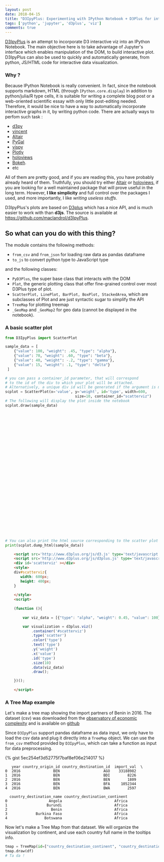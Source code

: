 ```yaml
---
layout: post
date: 2018-04-15
title: "D3IpyPlus: Experimenting with IPython Notebook + D3Plus for interactive viz"
tags: ['python', 'jupyter', 'd3plus', 'viz']
comments: true
---
```


[D3IpyPlus](https://github.com/maclandrol/d3IpyPlus) is an attempt to incorporate D3 interactive viz into an IPython Notebook. The main objective here is to take advantage of Jupyter's interface which enables manipulation of the DOM, to build interactive plot. D3IpyPlus can also be used to quickly and automatically generate, from python, JS/HTML code for interactive data visualization.

<!--more-->


### Why ?

Because IPython Notebook is really convenient. In fact, since the notebook supports markdown, HTML (through ```IPython.core.display```) in addition to python/julia/R type cells, it is suitable for writing a complete blog post or a web-oriented scientific essay with only little post-editing needed. Therefore, it would be nice to have a way to automatically incorporate interactive graphs in it, by writing python code. There are actually ways to perfom such task :

- [d3py](https://github.com/mikedewar/d3py)
- [vincent](https://github.com/wrobstory/vincent/)
- [Altair](https://github.com/altair-viz/altair_notebooks)
- [PyGal](http://pygal.org/en/stable/)
- [vispy](https://github.com/vispy/vispy)
- [Plotly](https://plot.ly/python/ipython-notebook-tutorial/)
- [holoviews](https://holoviews.org)
- [Bokeh](https://bokeh.pydata.org/en/latest/). 
- etc

All of them are pretty good, and if you are reading this, you have probably already heard of them. Truthfully, you should try either [Altair](https://github.com/altair-viz/altair_notebooks) or [holoviews](https://holoviews.org), if you are looking for a well maintained package that will prove useful in the long term. However, **I like simplicity** and full control over the packages I used, and more importantly, I like _writing useless stuffs_. 

D3IpyPlus's plots are based on [D3plus](https://d3plus.org) which has a nice API, and is much easier to work with than __d3js__. The source is available at https://github.com/maclandrol/d3IpyPlus.


## So what can you do with this thing?

The module contains the following methods:

- `from_csv` and `from_json` for loading raw data as pandas dataframe
- `to_js` to convert python type to JavaScript type

and the following classes:

- `PyD3Plus`, the super base class that interacts with the DOM
- `Plot`, the generic plotting class that offer fine-grained control over most D3Plus type of plot.
- `ScatterPlot, LinePlot, BarPlot, BoxPlot, StackedArea`, which are subclasses of Plot and are just syntactic sugar to simplify the API
- `TreeMap` for plotting treemap
- `_GeoMap` and `_GeoMap2` for geo data (cannot be displayed in the notebook).


### A basic scatter plot

```python
from D3IpyPlus import ScatterPlot

sample_data = [
    {"value": 100, "weight": .45, "type": "alpha"},
    {"value": 70, "weight": .60, "type": "beta"},
    {"value": 40, "weight": -.2, "type": "gamma"},
    {"value": 15, "weight": .1, "type": "delta"}
 ]

# you can pass a container_id parameter, that will correspond 
# to the id of the div to which your plot will be attached.
# Alternatively, a unique div id will be generated if the argument is missing.
scplot = ScatterPlot(x='value', y='weight', id='type', width=600, 
                                size=10, container_id="scatterviz")
# The following will display the plot inside the notebook
scplot.draw(sample_data)

```
<div id='scatterviz' style='height:400px;width:600px'></div>

```python
# You can also print the html source corresponding to the scatter plot above
print(scplot.dump_html(sample_data))

```
```html
    <script src='http://www.d3plus.org/js/d3.js' type='text/javascript'></script>
    <script src='http://www.d3plus.org/js/d3plus.js' type='text/javascript'></script>
    <div id='scatterviz' ></div>
    <style>
    div#scatterviz{
       width: 600px;
       height: 400px;
    }
        
    </style>
    <script>
        
    (function (){
        
        var viz_data = [{"type": "alpha", "weight": 0.45, "value": 100}, {"type": "beta", "weight": 0.6, "value": 70}, {"type": "gamma", "weight": -0.2, "value": 40}, {"type": "delta", "weight": 0.1, "value": 15}];

        var visualization = d3plus.viz()
            .container('#scatterviz')
            .type('scatter')
            .color('type')
            .text('type')
            .y('weight')
            .x('value')
            .id('type')
            .size(10)
            .data(viz_data)
            .draw();

    })();
    
    </script>
```


### A Tree Map example 
Let's make a tree map showing the import partners of Benin in 2016. The dataset (csv) was downloaded from the [observatory of economic complexity](atlas.media.mit.edu/fr/profile/country/ben/) and is available on [github](https://github.com/maclandrol/d3IpyPlus/blob/master/example/en_profile_country_ben_import_des.csv)

Since `D3IpyPlus` support pandas dataframe as data input, we only have to load the csv data and plug it directly into a `TreeMap` object. We can use the `from_csv` method provided by `D3IpyPlus`, which can take a function as input for data preprocessing.    
      
{% gist 5ec254ef3d52775f7baf8ef06e214017 %}

       year country_origin_id country_destination_id  import_val  \
    0  2016               BEN                    AGO    33188982   
    1  2016               BEN                    BDI        8226   
    2  2016               BEN                    BEN        1809   
    3  2016               BEN                    BFA     1052344   
    4  2016               BEN                    BWA        2597   
    
      country_destination_name country_destination_continent  
    0                   Angola                        Africa  
    1                  Burundi                        Africa  
    2                    Benin                        Africa  
    3             Burkina Faso                        Africa  
    4                 Botswana                        Africa  


  
Now let's make a Tree Map from that dataset. We will organize the visualization by continent, and use each country full name in the tooltips info.


```python
tmap = TreeMap(id=["country_destination_continent", "country_destination_name"], value="import_val", color="import_val", legend=True, width=700)
tmap.draw(df)
# Ta da !
```



<div id='d3viz_9' style='height:400px;width:700px'></div>
<script src="//d3plus.org/js/d3.js"></script>
<script src="//d3plus.org/js/d3plus.js"></script>

<script type="text/javascript">
    
    
(function (){
    
    var viz_data = [{"type": "alpha", "weight": 0.45, "value": 100}, {"type": "beta", "weight": 0.6, "value": 70}, {"type": "gamma", "weight": -0.2, "value": 40}, {"type": "delta", "weight": 0.1, "value": 15}];

    var visualization = d3plus.viz()
        .container('#scatterviz')
        .type('scatter')
        .color('type')
.text('type')
.y('weight')
.x('value')
.id('type')
.size(10)
        .data(viz_data)
        .draw();

})();

</script>
<script type="text/javascript">

(function (){
        
    var viz_data = [{"year":2016,"country_origin_id":"BEN","country_destination_id":"AGO","import_val":33188982,"country_destination_name":"Angola","country_destination_continent":"Africa"},{"year":2016,"country_origin_id":"BEN","country_destination_id":"BDI","import_val":8226,"country_destination_name":"Burundi","country_destination_continent":"Africa"},{"year":2016,"country_origin_id":"BEN","country_destination_id":"BEN","import_val":1809,"country_destination_name":"Benin","country_destination_continent":"Africa"},{"year":2016,"country_origin_id":"BEN","country_destination_id":"BFA","import_val":1052344,"country_destination_name":"Burkina Faso","country_destination_continent":"Africa"},{"year":2016,"country_origin_id":"BEN","country_destination_id":"BWA","import_val":2597,"country_destination_name":"Botswana","country_destination_continent":"Africa"},{"year":2016,"country_origin_id":"BEN","country_destination_id":"CIV","import_val":24870313,"country_destination_name":"C\u00f4te d'Ivoire","country_destination_continent":"Africa"},{"year":2016,"country_origin_id":"BEN","country_destination_id":"CMR","import_val":5344266,"country_destination_name":"Cameroon","country_destination_continent":"Africa"},{"year":2016,"country_origin_id":"BEN","country_destination_id":"COD","import_val":370497,"country_destination_name":"Congo, The Democratic Republic of the","country_destination_continent":"Africa"},{"year":2016,"country_origin_id":"BEN","country_destination_id":"COG","import_val":2097686,"country_destination_name":"Congo","country_destination_continent":"Africa"},{"year":2016,"country_origin_id":"BEN","country_destination_id":"CPV","import_val":4546,"country_destination_name":"Cabo Verde","country_destination_continent":"Africa"},{"year":2016,"country_origin_id":"BEN","country_destination_id":"DJI","import_val":453169,"country_destination_name":"Djibouti","country_destination_continent":"Africa"},{"year":2016,"country_origin_id":"BEN","country_destination_id":"DZA","import_val":2159932,"country_destination_name":"Algeria","country_destination_continent":"Africa"},{"year":2016,"country_origin_id":"BEN","country_destination_id":"EGY","import_val":4018903,"country_destination_name":"Egypt","country_destination_continent":"Africa"},{"year":2016,"country_origin_id":"BEN","country_destination_id":"ETH","import_val":1591015,"country_destination_name":"Ethiopia","country_destination_continent":"Africa"},{"year":2016,"country_origin_id":"BEN","country_destination_id":"GAB","import_val":827910,"country_destination_name":"Gabon","country_destination_continent":"Africa"},{"year":2016,"country_origin_id":"BEN","country_destination_id":"GHA","import_val":19768830,"country_destination_name":"Ghana","country_destination_continent":"Africa"},{"year":2016,"country_origin_id":"BEN","country_destination_id":"GIN","import_val":1495860,"country_destination_name":"Guinea","country_destination_continent":"Africa"},{"year":2016,"country_origin_id":"BEN","country_destination_id":"GMB","import_val":17816,"country_destination_name":"Gambia","country_destination_continent":"Africa"},{"year":2016,"country_origin_id":"BEN","country_destination_id":"GNB","import_val":568853,"country_destination_name":"Guinea-Bissau","country_destination_continent":"Africa"},{"year":2016,"country_origin_id":"BEN","country_destination_id":"GNQ","import_val":11573747,"country_destination_name":"Equatorial Guinea","country_destination_continent":"Africa"},{"year":2016,"country_origin_id":"BEN","country_destination_id":"KEN","import_val":37761,"country_destination_name":"Kenya","country_destination_continent":"Africa"},{"year":2016,"country_origin_id":"BEN","country_destination_id":"LBR","import_val":51101,"country_destination_name":"Liberia","country_destination_continent":"Africa"},{"year":2016,"country_origin_id":"BEN","country_destination_id":"LBY","import_val":231011,"country_destination_name":"Libya","country_destination_continent":"Africa"},{"year":2016,"country_origin_id":"BEN","country_destination_id":"MAR","import_val":39989052,"country_destination_name":"Morocco","country_destination_continent":"Africa"},{"year":2016,"country_origin_id":"BEN","country_destination_id":"MDG","import_val":205794,"country_destination_name":"Madagascar","country_destination_continent":"Africa"},{"year":2016,"country_origin_id":"BEN","country_destination_id":"MLI","import_val":903848,"country_destination_name":"Mali","country_destination_continent":"Africa"},{"year":2016,"country_origin_id":"BEN","country_destination_id":"MRT","import_val":35917068,"country_destination_name":"Mauritania","country_destination_continent":"Africa"},{"year":2016,"country_origin_id":"BEN","country_destination_id":"MUS","import_val":21529,"country_destination_name":"Mauritius","country_destination_continent":"Africa"},{"year":2016,"country_origin_id":"BEN","country_destination_id":"NAM","import_val":9199707,"country_destination_name":"Namibia","country_destination_continent":"Africa"},{"year":2016,"country_origin_id":"BEN","country_destination_id":"NER","import_val":675567,"country_destination_name":"Niger","country_destination_continent":"Africa"},{"year":2016,"country_origin_id":"BEN","country_destination_id":"NGA","import_val":39018853,"country_destination_name":"Nigeria","country_destination_continent":"Africa"},{"year":2016,"country_origin_id":"BEN","country_destination_id":"RWA","import_val":138774,"country_destination_name":"Rwanda","country_destination_continent":"Africa"},{"year":2016,"country_origin_id":"BEN","country_destination_id":"SDN","import_val":1871,"country_destination_name":"Sudan","country_destination_continent":"Africa"},{"year":2016,"country_origin_id":"BEN","country_destination_id":"SEN","import_val":11386468,"country_destination_name":"Senegal","country_destination_continent":"Africa"},{"year":2016,"country_origin_id":"BEN","country_destination_id":"SLE","import_val":63944,"country_destination_name":"Sierra Leone","country_destination_continent":"Africa"},{"year":2016,"country_origin_id":"BEN","country_destination_id":"SOM","import_val":34,"country_destination_name":"Somalia","country_destination_continent":"Africa"},{"year":2016,"country_origin_id":"BEN","country_destination_id":"SWZ","import_val":184306,"country_destination_name":"Swaziland","country_destination_continent":"Africa"},{"year":2016,"country_origin_id":"BEN","country_destination_id":"SYC","import_val":73669,"country_destination_name":"Seychelles","country_destination_continent":"Africa"},{"year":2016,"country_origin_id":"BEN","country_destination_id":"TCD","import_val":11218,"country_destination_name":"Chad","country_destination_continent":"Africa"},{"year":2016,"country_origin_id":"BEN","country_destination_id":"TGO","import_val":191347145,"country_destination_name":"Togo","country_destination_continent":"Africa"},{"year":2016,"country_origin_id":"BEN","country_destination_id":"TUN","import_val":4440954,"country_destination_name":"Tunisia","country_destination_continent":"Africa"},{"year":2016,"country_origin_id":"BEN","country_destination_id":"TZA","import_val":80682,"country_destination_name":"Tanzania, United Republic of","country_destination_continent":"Africa"},{"year":2016,"country_origin_id":"BEN","country_destination_id":"UGA","import_val":168,"country_destination_name":"Uganda","country_destination_continent":"Africa"},{"year":2016,"country_origin_id":"BEN","country_destination_id":"ZAF","import_val":15665990,"country_destination_name":"South Africa","country_destination_continent":"Africa"},{"year":2016,"country_origin_id":"BEN","country_destination_id":"ZMB","import_val":2527,"country_destination_name":"Zambia","country_destination_continent":"Africa"},{"year":2016,"country_origin_id":"BEN","country_destination_id":"ZWE","import_val":1516,"country_destination_name":"Zimbabwe","country_destination_continent":"Africa"},{"year":2016,"country_origin_id":"BEN","country_destination_id":"AFG","import_val":32168,"country_destination_name":"Afghanistan","country_destination_continent":"Asia"},{"year":2016,"country_origin_id":"BEN","country_destination_id":"ARE","import_val":64634915,"country_destination_name":"United Arab Emirates","country_destination_continent":"Asia"},{"year":2016,"country_origin_id":"BEN","country_destination_id":"ARM","import_val":10876,"country_destination_name":"Armenia","country_destination_continent":"Asia"},{"year":2016,"country_origin_id":"BEN","country_destination_id":"BGD","import_val":76716,"country_destination_name":"Bangladesh","country_destination_continent":"Asia"},{"year":2016,"country_origin_id":"BEN","country_destination_id":"BHR","import_val":94757,"country_destination_name":"Bahrain","country_destination_continent":"Asia"},{"year":2016,"country_origin_id":"BEN","country_destination_id":"CHN","import_val":221437352,"country_destination_name":"China","country_destination_continent":"Asia"},{"year":2016,"country_origin_id":"BEN","country_destination_id":"CYP","import_val":46773,"country_destination_name":"Cyprus","country_destination_continent":"Asia"},{"year":2016,"country_origin_id":"BEN","country_destination_id":"GEO","import_val":35730,"country_destination_name":"Georgia","country_destination_continent":"Asia"},{"year":2016,"country_origin_id":"BEN","country_destination_id":"HKG","import_val":10009482,"country_destination_name":"Hong Kong","country_destination_continent":"Asia"},{"year":2016,"country_origin_id":"BEN","country_destination_id":"IDN","import_val":12214313,"country_destination_name":"Indonesia","country_destination_continent":"Asia"},{"year":2016,"country_origin_id":"BEN","country_destination_id":"IND","import_val":391720937,"country_destination_name":"India","country_destination_continent":"Asia"},{"year":2016,"country_origin_id":"BEN","country_destination_id":"IRN","import_val":1025421,"country_destination_name":"Iran, Islamic Republic of","country_destination_continent":"Asia"},{"year":2016,"country_origin_id":"BEN","country_destination_id":"ISR","import_val":67510,"country_destination_name":"Israel","country_destination_continent":"Asia"},{"year":2016,"country_origin_id":"BEN","country_destination_id":"JOR","import_val":23977,"country_destination_name":"Jordan","country_destination_continent":"Asia"},{"year":2016,"country_origin_id":"BEN","country_destination_id":"JPN","import_val":9778360,"country_destination_name":"Japan","country_destination_continent":"Asia"},{"year":2016,"country_origin_id":"BEN","country_destination_id":"KGZ","import_val":6244,"country_destination_name":"Kyrgyzstan","country_destination_continent":"Asia"},{"year":2016,"country_origin_id":"BEN","country_destination_id":"KOR","import_val":16819716,"country_destination_name":"Korea, Republic of","country_destination_continent":"Asia"},{"year":2016,"country_origin_id":"BEN","country_destination_id":"KWT","import_val":351037,"country_destination_name":"Kuwait","country_destination_continent":"Asia"},{"year":2016,"country_origin_id":"BEN","country_destination_id":"LBN","import_val":6161757,"country_destination_name":"Lebanon","country_destination_continent":"Asia"},{"year":2016,"country_origin_id":"BEN","country_destination_id":"LKA","import_val":464679,"country_destination_name":"Sri Lanka","country_destination_continent":"Asia"},{"year":2016,"country_origin_id":"BEN","country_destination_id":"MAC","import_val":111,"country_destination_name":"Macao","country_destination_continent":"Asia"},{"year":2016,"country_origin_id":"BEN","country_destination_id":"MYS","import_val":66479314,"country_destination_name":"Malaysia","country_destination_continent":"Asia"},{"year":2016,"country_origin_id":"BEN","country_destination_id":"NPL","import_val":2022,"country_destination_name":"Nepal","country_destination_continent":"Asia"},{"year":2016,"country_origin_id":"BEN","country_destination_id":"PAK","import_val":20374449,"country_destination_name":"Pakistan","country_destination_continent":"Asia"},{"year":2016,"country_origin_id":"BEN","country_destination_id":"PHL","import_val":10849,"country_destination_name":"Philippines","country_destination_continent":"Asia"},{"year":2016,"country_origin_id":"BEN","country_destination_id":"PRK","import_val":60186,"country_destination_name":"Korea, Democratic People's Republic of","country_destination_continent":"Asia"},{"year":2016,"country_origin_id":"BEN","country_destination_id":"QAT","import_val":157039,"country_destination_name":"Qatar","country_destination_continent":"Asia"},{"year":2016,"country_origin_id":"BEN","country_destination_id":"SAU","import_val":10651978,"country_destination_name":"Saudi Arabia","country_destination_continent":"Asia"},{"year":2016,"country_origin_id":"BEN","country_destination_id":"SGP","import_val":24982547,"country_destination_name":"Singapore","country_destination_continent":"Asia"},{"year":2016,"country_origin_id":"BEN","country_destination_id":"THA","import_val":326504544,"country_destination_name":"Thailand","country_destination_continent":"Asia"},{"year":2016,"country_origin_id":"BEN","country_destination_id":"TKM","import_val":1218,"country_destination_name":"Turkmenistan","country_destination_continent":"Asia"},{"year":2016,"country_origin_id":"BEN","country_destination_id":"TLS","import_val":4125,"country_destination_name":"Timor-Leste","country_destination_continent":"Unknown"},{"year":2016,"country_origin_id":"BEN","country_destination_id":"TUR","import_val":33868901,"country_destination_name":"Turkey","country_destination_continent":"Asia"},{"year":2016,"country_origin_id":"BEN","country_destination_id":"VNM","import_val":2966820,"country_destination_name":"Viet Nam","country_destination_continent":"Asia"},{"year":2016,"country_origin_id":"BEN","country_destination_id":"YEM","import_val":50544,"country_destination_name":"Yemen","country_destination_continent":"Asia"},{"year":2016,"country_origin_id":"BEN","country_destination_id":"ALB","import_val":88188,"country_destination_name":"Albania","country_destination_continent":"Europe"},{"year":2016,"country_origin_id":"BEN","country_destination_id":"AND","import_val":8563,"country_destination_name":"Andorra","country_destination_continent":"Europe"},{"year":2016,"country_origin_id":"BEN","country_destination_id":"AUT","import_val":468379,"country_destination_name":"Austria","country_destination_continent":"Europe"},{"year":2016,"country_origin_id":"BEN","country_destination_id":"BEL","import_val":122625050,"country_destination_name":"Belgium","country_destination_continent":"Europe"},{"year":2016,"country_origin_id":"BEN","country_destination_id":"BGR","import_val":446341,"country_destination_name":"Bulgaria","country_destination_continent":"Europe"},{"year":2016,"country_origin_id":"BEN","country_destination_id":"BIH","import_val":136372,"country_destination_name":"Bosnia and Herzegovina","country_destination_continent":"Europe"},{"year":2016,"country_origin_id":"BEN","country_destination_id":"CHE","import_val":29476175,"country_destination_name":"Switzerland","country_destination_continent":"Europe"},{"year":2016,"country_origin_id":"BEN","country_destination_id":"CZE","import_val":195023,"country_destination_name":"Czechia","country_destination_continent":"Europe"},{"year":2016,"country_origin_id":"BEN","country_destination_id":"DEU","import_val":52012424,"country_destination_name":"Germany","country_destination_continent":"Europe"},{"year":2016,"country_origin_id":"BEN","country_destination_id":"DNK","import_val":7430426,"country_destination_name":"Denmark","country_destination_continent":"Europe"},{"year":2016,"country_origin_id":"BEN","country_destination_id":"ESP","import_val":53144729,"country_destination_name":"Spain","country_destination_continent":"Europe"},{"year":2016,"country_origin_id":"BEN","country_destination_id":"EST","import_val":96655,"country_destination_name":"Estonia","country_destination_continent":"Europe"},{"year":2016,"country_origin_id":"BEN","country_destination_id":"FIN","import_val":1503271,"country_destination_name":"Finland","country_destination_continent":"Europe"},{"year":2016,"country_origin_id":"BEN","country_destination_id":"FRA","import_val":264930969,"country_destination_name":"France","country_destination_continent":"Europe"},{"year":2016,"country_origin_id":"BEN","country_destination_id":"GBR","import_val":33476963,"country_destination_name":"United Kingdom","country_destination_continent":"Europe"},{"year":2016,"country_origin_id":"BEN","country_destination_id":"GIB","import_val":186955,"country_destination_name":"Gibraltar","country_destination_continent":"Europe"},{"year":2016,"country_origin_id":"BEN","country_destination_id":"GRC","import_val":2361852,"country_destination_name":"Greece","country_destination_continent":"Europe"},{"year":2016,"country_origin_id":"BEN","country_destination_id":"HRV","import_val":85546,"country_destination_name":"Croatia","country_destination_continent":"Europe"},{"year":2016,"country_origin_id":"BEN","country_destination_id":"HUN","import_val":535593,"country_destination_name":"Hungary","country_destination_continent":"Europe"},{"year":2016,"country_origin_id":"BEN","country_destination_id":"IRL","import_val":2694262,"country_destination_name":"Ireland","country_destination_continent":"Europe"},{"year":2016,"country_origin_id":"BEN","country_destination_id":"ISL","import_val":1638948,"country_destination_name":"Iceland","country_destination_continent":"Europe"},{"year":2016,"country_origin_id":"BEN","country_destination_id":"ITA","import_val":25820035,"country_destination_name":"Italy","country_destination_continent":"Europe"},{"year":2016,"country_origin_id":"BEN","country_destination_id":"LTU","import_val":2889265,"country_destination_name":"Lithuania","country_destination_continent":"Europe"},{"year":2016,"country_origin_id":"BEN","country_destination_id":"LUX","import_val":142182,"country_destination_name":"Luxembourg","country_destination_continent":"Europe"},{"year":2016,"country_origin_id":"BEN","country_destination_id":"LVA","import_val":99735,"country_destination_name":"Latvia","country_destination_continent":"Europe"},{"year":2016,"country_origin_id":"BEN","country_destination_id":"MDA","import_val":6846,"country_destination_name":"Moldova, Republic of","country_destination_continent":"Europe"},{"year":2016,"country_origin_id":"BEN","country_destination_id":"MLT","import_val":29881,"country_destination_name":"Malta","country_destination_continent":"Europe"},{"year":2016,"country_origin_id":"BEN","country_destination_id":"NLD","import_val":125348766,"country_destination_name":"Netherlands","country_destination_continent":"Europe"},{"year":2016,"country_origin_id":"BEN","country_destination_id":"NOR","import_val":10465502,"country_destination_name":"Norway","country_destination_continent":"Europe"},{"year":2016,"country_origin_id":"BEN","country_destination_id":"POL","import_val":18703588,"country_destination_name":"Poland","country_destination_continent":"Europe"},{"year":2016,"country_origin_id":"BEN","country_destination_id":"PRT","import_val":13640430,"country_destination_name":"Portugal","country_destination_continent":"Europe"},{"year":2016,"country_origin_id":"BEN","country_destination_id":"ROU","import_val":549529,"country_destination_name":"Romania","country_destination_continent":"Europe"},{"year":2016,"country_origin_id":"BEN","country_destination_id":"RUS","import_val":26720780,"country_destination_name":"Russian Federation","country_destination_continent":"Europe"},{"year":2016,"country_origin_id":"BEN","country_destination_id":"SRB","import_val":44822,"country_destination_name":"Serbia","country_destination_continent":"Europe"},{"year":2016,"country_origin_id":"BEN","country_destination_id":"SVK","import_val":379322,"country_destination_name":"Slovakia","country_destination_continent":"Europe"},{"year":2016,"country_origin_id":"BEN","country_destination_id":"SVN","import_val":18295,"country_destination_name":"Slovenia","country_destination_continent":"Europe"},{"year":2016,"country_origin_id":"BEN","country_destination_id":"SWE","import_val":11285571,"country_destination_name":"Sweden","country_destination_continent":"Europe"},{"year":2016,"country_origin_id":"BEN","country_destination_id":"UKR","import_val":1501174,"country_destination_name":"Ukraine","country_destination_continent":"Europe"},{"year":2016,"country_origin_id":"BEN","country_destination_id":"ATG","import_val":57033,"country_destination_name":"Antigua and Barbuda","country_destination_continent":"North America"},{"year":2016,"country_origin_id":"BEN","country_destination_id":"CAN","import_val":6758073,"country_destination_name":"Canada","country_destination_continent":"North America"},{"year":2016,"country_origin_id":"BEN","country_destination_id":"CUW","import_val":7799,"country_destination_name":"Cura\u00e7ao","country_destination_continent":"North America"},{"year":2016,"country_origin_id":"BEN","country_destination_id":"DOM","import_val":3134,"country_destination_name":"Dominican Republic","country_destination_continent":"North America"},{"year":2016,"country_origin_id":"BEN","country_destination_id":"HND","import_val":47853,"country_destination_name":"Honduras","country_destination_continent":"North America"},{"year":2016,"country_origin_id":"BEN","country_destination_id":"HTI","import_val":3370,"country_destination_name":"Haiti","country_destination_continent":"North America"},{"year":2016,"country_origin_id":"BEN","country_destination_id":"JAM","import_val":8265,"country_destination_name":"Jamaica","country_destination_continent":"North America"},{"year":2016,"country_origin_id":"BEN","country_destination_id":"KNA","import_val":421,"country_destination_name":"Saint Kitts and Nevis","country_destination_continent":"North America"},{"year":2016,"country_origin_id":"BEN","country_destination_id":"MEX","import_val":104461,"country_destination_name":"Mexico","country_destination_continent":"North America"},{"year":2016,"country_origin_id":"BEN","country_destination_id":"PAN","import_val":50524,"country_destination_name":"Panama","country_destination_continent":"North America"},{"year":2016,"country_origin_id":"BEN","country_destination_id":"TCA","import_val":136480,"country_destination_name":"Turks and Caicos Islands","country_destination_continent":"North America"},{"year":2016,"country_origin_id":"BEN","country_destination_id":"TTO","import_val":3646086,"country_destination_name":"Trinidad and Tobago","country_destination_continent":"North America"},{"year":2016,"country_origin_id":"BEN","country_destination_id":"UMI","import_val":2484,"country_destination_name":"United States Minor Outlying Islands","country_destination_continent":"Unknown"},{"year":2016,"country_origin_id":"BEN","country_destination_id":"USA","import_val":58714476,"country_destination_name":"United States","country_destination_continent":"North America"},{"year":2016,"country_origin_id":"BEN","country_destination_id":"VCT","import_val":31940,"country_destination_name":"Saint Vincent and the Grenadines","country_destination_continent":"North America"},{"year":2016,"country_origin_id":"BEN","country_destination_id":"AUS","import_val":715233,"country_destination_name":"Australia","country_destination_continent":"Oceania"},{"year":2016,"country_origin_id":"BEN","country_destination_id":"KIR","import_val":4212,"country_destination_name":"Kiribati","country_destination_continent":"Oceania"},{"year":2016,"country_origin_id":"BEN","country_destination_id":"MHL","import_val":190471,"country_destination_name":"Marshall Islands","country_destination_continent":"Oceania"},{"year":2016,"country_origin_id":"BEN","country_destination_id":"NFK","import_val":9724,"country_destination_name":"Norfolk Island","country_destination_continent":"Oceania"},{"year":2016,"country_origin_id":"BEN","country_destination_id":"NZL","import_val":152190,"country_destination_name":"New Zealand","country_destination_continent":"Oceania"},{"year":2016,"country_origin_id":"BEN","country_destination_id":"PCN","import_val":4351,"country_destination_name":"Pitcairn","country_destination_continent":"Unknown"},{"year":2016,"country_origin_id":"BEN","country_destination_id":"TKL","import_val":11963,"country_destination_name":"Tokelau","country_destination_continent":"Oceania"},{"year":2016,"country_origin_id":"BEN","country_destination_id":"ARG","import_val":2363464,"country_destination_name":"Argentina","country_destination_continent":"South America"},{"year":2016,"country_origin_id":"BEN","country_destination_id":"BOL","import_val":567,"country_destination_name":"Bolivia, Plurinational State of","country_destination_continent":"South America"},{"year":2016,"country_origin_id":"BEN","country_destination_id":"BRA","import_val":52104470,"country_destination_name":"Brazil","country_destination_continent":"South America"},{"year":2016,"country_origin_id":"BEN","country_destination_id":"CHL","import_val":448298,"country_destination_name":"Chile","country_destination_continent":"South America"},{"year":2016,"country_origin_id":"BEN","country_destination_id":"COL","import_val":6955258,"country_destination_name":"Colombia","country_destination_continent":"South America"},{"year":2016,"country_origin_id":"BEN","country_destination_id":"ECU","import_val":19494,"country_destination_name":"Ecuador","country_destination_continent":"South America"},{"year":2016,"country_origin_id":"BEN","country_destination_id":"GUY","import_val":761,"country_destination_name":"Guyana","country_destination_continent":"South America"},{"year":2016,"country_origin_id":"BEN","country_destination_id":"PER","import_val":471748,"country_destination_name":"Peru","country_destination_continent":"South America"},{"year":2016,"country_origin_id":"BEN","country_destination_id":"PRY","import_val":33696,"country_destination_name":"Paraguay","country_destination_continent":"South America"},{"year":2016,"country_origin_id":"BEN","country_destination_id":"URY","import_val":1792270,"country_destination_name":"Uruguay","country_destination_continent":"South America"},{"year":2016,"country_origin_id":"BEN","country_destination_id":"VEN","import_val":2779710,"country_destination_name":"Venezuela, Bolivarian Republic of","country_destination_continent":"South America"}];

        var viz_d3viz_9 = d3plus.viz()
            .container('#d3viz_9')
            .data(viz_data)
            .type("tree_map")
            .id(['country_destination_continent','country_destination_name'])
            .size({'value': 'import_val','threshold': false})
            .legend(true)
            .color('import_val')
            .depth(0)
            .draw();

    })();

</script>
